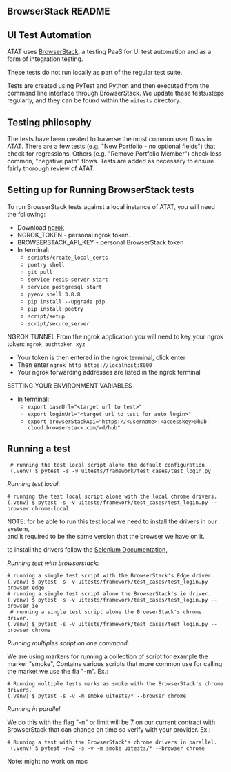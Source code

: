 ## BrowserStack README

## UI Test Automation

ATAT uses [BrowserStack](https://www.Browserstack.com/), a testing PaaS
for UI test automation and as a form of integration testing.

These tests do not run locally as part of the regular test suite.

Tests are created using PyTest and Python and then executed from the command line interface through BrowserStack.
We update these tests/steps regularly, and they can be found within the `uitests` directory.


## Testing philosophy

The tests have been created to traverse the most common user flows in ATAT. There are a few tests (e.g. "New Portfolio - no optional fields")
that check for regressions. Others (e.g. "Remove Portfolio Member") check less-common, "negative path" flows. Tests are added as necessary
to ensure fairly thorough review of ATAT.

## Setting up for Running BrowserStack tests

To run BrowserStack tests against a local instance of ATAT, you will need the following:

- Download [ngrok](https://ngrok.com/)
- NGROK_TOKEN - personal ngrok token.
- BROWSERSTACK_API_KEY - personal BrowserStack token
- In terminal:
    - `scripts/create_local_certs`
    - `poetry shell`
    - `git pull`
    - `service redis-server start`
    - `service postgresql start`
    - `pyenv shell 3.8.8`
    - `pip install --upgrade pip`
    - `pip install poetry`
    - `script/setup`
    - `script/secure_server`

NGROK TUNNEL
From the ngrok application you will need to key your ngrok token: `ngrok authtoken xyz`
- Your token is then entered in the ngrok terminal, click enter
- Then enter `ngrok http https://localhost:8000`
- Your ngrok forwarding addresses are listed in the ngrok terminal

SETTING YOUR ENVIRONMENT VARIABLES
- In terminal:
    - `export baseUrl="<target url to test>"`
    - `export loginUrl="<target url to test for auto login>"`
    - `export browserStackApi="https://<username>:<accesskey>@hub-cloud.browserstack.com/wd/hub"`

## Running a test

```
 # running the test local script alone the default configuration
 (.venv) $ pytest -s -v uitests/framework/test_cases/test_login.py
```

*Running test local*:

 ```
 # running the test local script alone with the local chrome drivers. 
 (.venv) $ pytest -s -v uitests/framework/test_cases/test_login.py --browser chrome-local
 ```

NOTE: for be able to run this test local we need to install the drivers in our system,  
and it required to be the same version that the browser we have on it.

to install the drivers follow the [Selenium Documentation](https://www.selenium.dev/documentation/en/webdriver/driver_requirements/#quick-reference),


*Running test with browserstack*:

 ```
 # running a single test script with the BrowserStack's Edge driver. 
 (.venv) $ pytest -s -v uitests/framework/test_cases/test_login.py --browser edge
 # running a single test script alone the BrowserStack's ie driver. 
 (.venv) $ pytest -s -v uitests/framework/test_cases/test_login.py --browser ie
  # running a single test script alone the BrowserStack's chrome driver. 
 (.venv) $ pytest -s -v uitests/framework/test_cases/test_login.py --browser chrome
 ```
*Running multiples script on one command*:

We are using markers for running a collection of script for example the marker "smoke",
Contains various scripts that more common use for calling the market we use the fla "-m".
Ex.:

 ```
 # Running multiple tests marks as smoke with the BrowserStack's chrome drivers. 
 (.venv) $ pytest -s -v -m smoke uitests/* --browser chrome
 ```

*Running in parallel*

We do this with the flag "-n" or limit will be 7 on our current contract with
BrowserStack that can change on time so verify with your provider. Ex.:

```
# Running a test with the BrowserStack's chrome drivers in parallel. 
 (.venv) $ pytest -n=2 -s -v -m smoke uitests/* --browser chrome
```

Note: might no work on mac